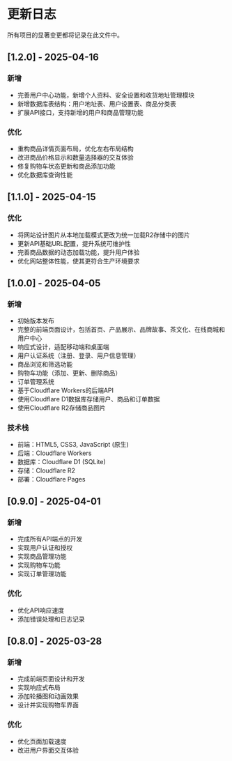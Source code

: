 # 更新日志

所有项目的显著变更都将记录在此文件中。

## [1.2.0] - 2025-04-16

### 新增

- 完善用户中心功能，新增个人资料、安全设置和收货地址管理模块
- 新增数据库表结构：用户地址表、用户设置表、商品分类表
- 扩展API接口，支持新增的用户和商品管理功能

### 优化

- 重构商品详情页面布局，优化左右布局结构
- 改进商品价格显示和数量选择器的交互体验
- 修复购物车状态更新和商品添加功能
- 优化数据库查询性能

## [1.1.0] - 2025-04-15

### 优化

- 将网站设计图片从本地加载模式更改为统一加载R2存储中的图片
- 更新API基础URL配置，提升系统可维护性
- 完善商品数据的动态加载功能，提升用户体验
- 优化网站整体性能，使其更符合生产环境要求

## [1.0.0] - 2025-04-05

### 新增

- 初始版本发布
- 完整的前端页面设计，包括首页、产品展示、品牌故事、茶文化、在线商城和用户中心
- 响应式设计，适配移动端和桌面端
- 用户认证系统（注册、登录、用户信息管理）
- 商品浏览和筛选功能
- 购物车功能（添加、更新、删除商品）
- 订单管理系统
- 基于Cloudflare Workers的后端API
- 使用Cloudflare D1数据库存储用户、商品和订单数据
- 使用Cloudflare R2存储商品图片

### 技术栈

- 前端：HTML5, CSS3, JavaScript (原生)
- 后端：Cloudflare Workers
- 数据库：Cloudflare D1 (SQLite)
- 存储：Cloudflare R2
- 部署：Cloudflare Pages

## [0.9.0] - 2025-04-01

### 新增

- 完成所有API端点的开发
- 实现用户认证和授权
- 实现商品管理功能
- 实现购物车功能
- 实现订单管理功能

### 优化

- 优化API响应速度
- 添加错误处理和日志记录

## [0.8.0] - 2025-03-28

### 新增

- 完成前端页面设计和开发
- 实现响应式布局
- 添加轮播图和动画效果
- 设计并实现购物车界面

### 优化

- 优化页面加载速度
- 改进用户界面交互体验